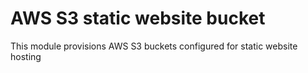 # AWS S3 static website bucket

This module provisions AWS S3 buckets configured for static website hosting